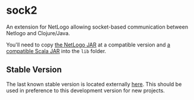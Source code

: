 # sock2
An extension for NetLogo allowing socket-based communication between Netlogo and Clojure/Java.

You'll need to copy [the NetLogo JAR](https://github.com/NetLogo/NetLogo/releases/tag/5.0.4) at a compatible version and [a compatible Scala JAR](https://mvnrepository.com/artifact/org.scala-lang/scala-library/2.10.3) into the `lib` folder.

## Stable Version

The last known stable version is located externally [here](http://s573859921.websitehome.co.uk/pub/netlogo/cogs_nl_tools.htm#sock2). This should be used in preference to this development version for new projects.

